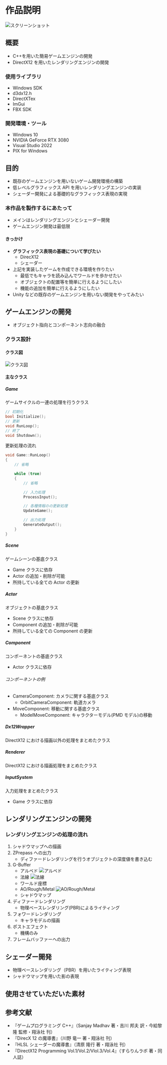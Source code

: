 # 作品説明

![スクリーンショット](scene.jpg)

## 概要

- C++を用いた簡易ゲームエンジンの開発
- DirectX12 を用いたレンダリングエンジンの開発

### 使用ライブラリ

- Windows SDK
- d3dx12.h
- DirectXTex
- ImGui
- FBX SDK

### 開発環境・ツール

- Windows 10
- NVIDIA GeForce RTX 3080
- Visual Studio 2022
- PIX for Windows

## 目的

- 既存のゲームエンジンを用いないゲーム開発環境の構築
- 低レベルグラフィックス API を用いレンダリングエンジンの実装
- シェーダー開発による基礎的なグラフィックス表現の実現

### 本作品を製作するにあたって

- メインはレンダリングエンジンとシェーダー開発
- ゲームエンジン開発は最低限

#### きっかけ

- **グラフィックス表現の基礎について学びたい**
  - DirecX12
  - シェーダー
- 上記を実装したゲームを作成できる環境を作りたい
  - 最低でもキャラを読み込んでワールドを歩かせたい
  - オブジェクトの配置等を簡単に行えるようにしたい
  - 機能の追加を簡単に行えるようにしたい
- Unity などの既存のゲームエンジンを用いない開発をやってみたい

## ゲームエンジンの開発

- オブジェクト指向とコンポーネント志向の融合

### クラス設計
#### クラス図
![クラス図](class.jpg)

#### 主なクラス

##### Game

ゲームサイクルの一連の処理を行うクラス

```c++:Game.h
// 初期化
bool Initialize();
// 更新
void RunLoop();
// 終了
void Shutdown();
```

更新処理の流れ

```c++:Game.cpp
void Game::RunLoop()
{
    // 省略

    while (true)
    {
        // 省略

        // 入力処理
        ProcessInput();

        // 各種情報のの更新処理
        UpdateGame();

        // 出力処理
        GenerateOutput();
    }
}
```

##### Scene

ゲームシーンの基底クラス

- Game クラスに依存
- Actor の追加・削除が可能
- 所持している全ての Actor の更新

##### Actor

オブジェクトの基底クラス

- Scene クラスに依存
- Component の追加・削除が可能
- 所持している全ての Component の更新

##### Component

コンポーネントの基底クラス

- Actor クラスに依存

###### コンポーネントの例

- CameraComponent: カメラに関する基底クラス
  - OrbitCameraComponent: 軌道カメラ
- MoveComponent: 移動に関する基底クラス
  - ModelMoveComponent: キャラクターモデル(PMD モデル)の移動

##### Dx12Wrapper

DirectX12 における描画以外の処理をまとめたクラス

##### Renderer

DirectX12 における描画処理をまとめたクラス

##### InputSystem

入力処理をまとめたクラス

- Game クラスに依存

## レンダリングエンジンの開発

### レンダリングエンジンの処理の流れ

1. シャドウマップへの描画
2. ZPrepass への出力
   - ディファードレンダリングを行うオブジェクトの深度値を書き込む
4. G-Buffer
   - アルベド
     ![アルベド](albedo.jpg)
   - 法線
     ![法線](normal.jpg)
   - ワールド座標
   - AO/Rough/Metal
     ![AO/Rough/Metal](arm.jpg)
   - シャドウマップ
5. ディファードレンダリング
   - 物理ベースレンダリング(PBR)によるライティング
6. フォワードレンダリング
   - キャラモデルの描画
7. ポストエフェクト
   - 機構のみ
8. フレームバッファーへの出力

## シェーダー開発

- 物理ベースレンダリング（PBR）を用いたライティング表現
- シャドウマップを用いた影の表現

## 使用させていただいた素材

## 参考文献

- 『ゲームプログラミング C++』（Sanjay Madhav 著・吉川 邦夫 訳・今給黎 隆 監修・翔泳社 刊）
- 『DirecX 12 の魔導書』（川野 竜一 著・翔泳社 刊）
- 『HLSL シェーダーの魔導書』（清原 隆行 著・翔泳社 刊）
- 『DirectX12 Programming Vol.1/Vol.2/Vlol.3/Vol.4』（すらりんラボ 著・同人誌）
